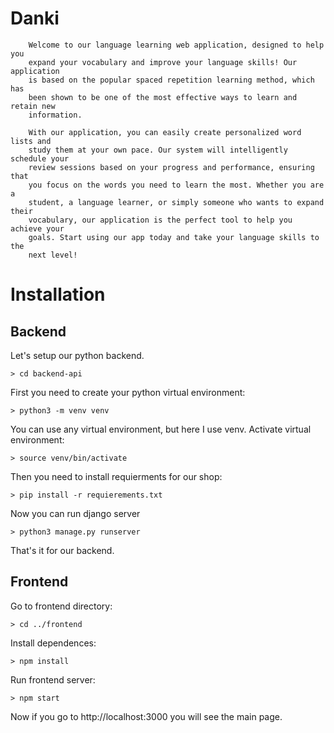# Danki 

        Welcome to our language learning web application, designed to help you
        expand your vocabulary and improve your language skills! Our application
        is based on the popular spaced repetition learning method, which has
        been shown to be one of the most effective ways to learn and retain new
        information.
      
        With our application, you can easily create personalized word lists and
        study them at your own pace. Our system will intelligently schedule your
        review sessions based on your progress and performance, ensuring that
        you focus on the words you need to learn the most. Whether you are a
        student, a language learner, or simply someone who wants to expand their
        vocabulary, our application is the perfect tool to help you achieve your
        goals. Start using our app today and take your language skills to the
        next level!
        
# Installation

## Backend
Let's setup our python backend.
```    
> cd backend-api
```
First you need to create your python virtual environment:
```
> python3 -m venv venv
```
You can use any virtual environment, but here I use venv.
Activate virtual environment:
```
> source venv/bin/activate
```
Then you need to install requierments for our shop:
```
> pip install -r requierements.txt
```
Now you can run django server
```
> python3 manage.py runserver
```
That's it for our backend.
## Frontend
Go to frontend directory:
```
> cd ../frontend
```
Install dependences:
```
> npm install
```
Run frontend server:
```
> npm start
```
Now if you go to http://localhost:3000 you will see the main page.
        
   

